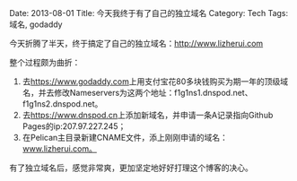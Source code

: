 Date: 2013-08-01
Title: 今天我终于有了自己的独立域名
Category: Tech
Tags: 域名, godaddy

今天折腾了半天，终于搞定了自己的独立域名：<http://www.lizherui.com>

整个过程颇为曲折：

1. 去<https://www.godaddy.com>上用支付宝花80多块钱购买为期一年的顶级域名，并去修改Nameservers为这两个地址：f1g1ns1.dnspod.net、f1g1ns2.dnspod.net。
2. 去<https://www.dnspod.cn>上添加新域名，并申请一条A记录指向Github Pages的ip:207.97.227.245；
3. 在Pelican主目录新建CNAME文件，添上刚刚申请的域名：www.lizherui.com。

有了独立域名后，感觉非常爽，更加坚定地好好打理这个博客的决心。

